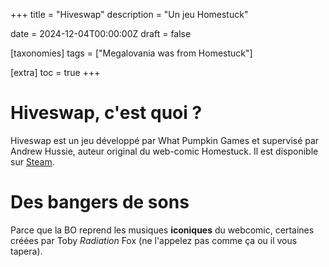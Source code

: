 +++
title = "Hiveswap"
description = "Un jeu Homestuck"

date = 2024-12-04T00:00:00Z
draft = false

[taxonomies]
tags = ["Megalovania was from Homestuck"]

[extra]
toc = true
+++

# Hiveswap, c'est quoi ?

<!-- Code en HTML --> 

<p> Hiveswap est un jeu développé par What Pumpkin Games et supervisé par Andrew Hussie, auteur original du web-comic Homestuck. Il est disponible sur 
<a href="https://store.steampowered.com/app/623940/HIVESWAP_ACT_1/" rel="noreferrer">Steam</a>. <br></p>


# Des bangers de sons

Parce que la BO reprend les musiques **iconiques** du webcomic, certaines créées par Toby *Radiation* Fox (ne l'appelez pas comme ça ou il vous tapera).